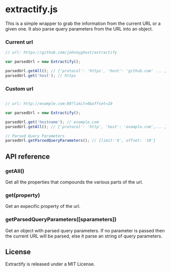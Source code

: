 # extractify.js

This is a simple wrapper to grab the information from the current URL or a given one.
It also parse query parameters from the URL into an object.

### Current url
```javascript
// url: https://github.com/johnnyghost/extractify

var parsedUrl = new Extractify();

parsedUrl.getAll(); // {'protocol': 'https', 'host': 'github.com' ... }
parsedUrl.get('host'); // https

```

### Custom url
```javascript

// url: http://example.com:80?limit=0&offset=10

var parsedUrl = new Extractify();

parsedUrl.get('hostname'); // example.com
parsedUrl.getAll(); // {'protocol': 'http', 'host': 'example.com',... }

// Parsed Query Parameters
parsedUrl.getParsedQueryParameters(); // {limit:'0', offset: '10'}

```


## API reference

### getAll()
Get all the properties that compounds the various parts of the url.

### get(property)
Get an expecific property of the url.

### getParsedQueryParameters([sparameters])
Get an object with parsed query parameters.
If no parameter is passed then the current URL will be parsed,
else it parse an string of query parameters.

## License

Extractify is released under a MIT License.
